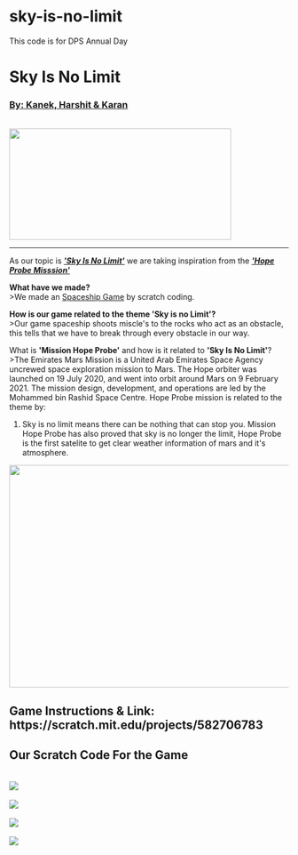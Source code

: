 # sky-is-no-limit
This code is for DPS Annual Day 
<!DOCTYPE html>
<html>
    <head>
<meta charset="utf-8">
<meta name="viewport" content="width=device-width, initial-scale=1">
<title>HTML Code for Annual Day</title>
    </head>
    <body>
<h1>Sky Is No Limit</h1>
<h3><u>By: Kanek, Harshit & Karan</u></h3>
<br><img src="Sky Is No Limit.jpg" height="200" Width="400"<br>
<hr>
As our topic is <b><i><a href="https://www.merriam-webster.com/dictionary/the%20sky%27s%20the%20limit#:~:text=idiom-,Definition%20of%20the%20sky's%20the%20limit,if%20you%20really%20want%20to."target="_blank">'Sky Is No Limit'</a></a></i></b> we are taking inspiration from the <b><i><a href="https://www.emiratesmarsmission.ae/"target="_blank">'Hope Probe Misssion'</a></i></b>
<p><b>What have we made?</b> <br>>We made an <a href="https://scratch.mit.edu/projects/582706783"target="_blank">Spaceship Game</a> by scratch coding.</p>
<p><b>How is our game related to the theme 'Sky is no Limit'?</b><br>>Our game spaceship shoots miscle's to the rocks who act as an obstacle, this tells that we have to break through every obstacle in our way.</p>
<p>What is <b>'Mission Hope Probe'</b> and how is it related to <b>'Sky Is No Limit'</b>?<br>>The Emirates Mars Mission is a United Arab Emirates Space Agency uncrewed space exploration mission to Mars. The Hope orbiter was launched on 19 July 2020, and went into orbit around Mars on 9 February 2021. The mission design, development, and operations are led by the Mohammed bin Rashid Space Centre. Hope Probe mission is related to the theme by: <br> <ol>
       <li>Sky is no limit means there can be nothing that can stop you. Mission Hope Probe has also proved that sky is no longer the limit, Hope Probe is the first satelite to get clear weather information of mars and it's atmosphere.</li>
</ol></p>
<img src="Hope Probe.png"height="400"width="700">
<h2>Game Instructions & Link: https://scratch.mit.edu/projects/582706783 </h2>
<h2>Our Scratch Code For the Game</h2>
<br><img src="Code for Rocks.jpg"><br>
<br><img src="Code for Rocketship.jpg"><br>
<br><img src="Code for Lasers.jpg"><br>
<br><img src="Code for Game Over.jpg"><br>
</body>
</html>
  
